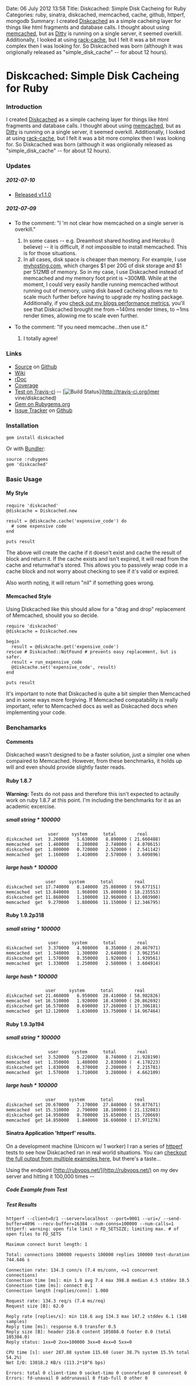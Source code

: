 Date: 06 July 2012 13:58
Title: Diskcached: Simple Disk Cacheing for Ruby
Categories: ruby, sinatra, diskcached, memcached, cache, github, httperf, mongodb
Summary: I created [Diskcached](https://github.com/rubyops/diskcached/wiki) as a simple cacheing layer for things like html fragments and database calls. I thought about using [memcached](http://memcached.org/), but as [Ditty](http://ditty.rubyops.net/) is running on a single server, it seemed overkill. Additionally, I looked at using [rack-cache](http://rtomayko.github.com/rack-cache/), but I felt it was a bit more complex then I was looking for. So Diskcached was born (although it was origiionally released as "simple\_disk\_cache" -- for about 12 hours).

# Diskcached: Simple Disk Cacheing for Ruby

### Introduction

I created [Diskcached](https://github.com/rubyops/diskcached/wiki) as a simple cacheing layer for things like html fragments and database calls. I thought about using [memcached](http://memcached.org/), but as [Ditty](http://ditty.rubyops.net/) is running on a single server, it seemed overkill. Additionally, I looked at using [rack-cache](http://rtomayko.github.com/rack-cache/), but I felt it was a bit more complex then I was looking for. So Diskcached was born (although it was origiionally released as "simple\_disk\_cache" -- for about 12 hours).


### Updates

##### 2012-07-10
* [Released v1.1.0](https://github.com/rubyops/diskcached/blob/v1.1.0/HISTORY.md)

##### 2012-07-09
* To the comment: "I 'm not clear how memcached on a single server is overkill."
  1. In some cases -- e.g. Dreamhost shared hosting and Heroku (I believe) -- it is difficult, if not impossible to install memcached. This is for those situations.
  1. In all cases, disk space is cheaper than memory. For example, I use [myhosting.com](http://myhosting.com), which charges $1 per 20G of disk storage and $1 per 512MB of memory. So in my case, I use Diskcached instead of memcached and my memory foot print is ~300MB. While at the moment, I could very easily handle running memcached without running out of memory, using disk based cacheing allows me to scale much further before having to upgrade my hosting package. Additionally, if you [check out my blogs performance metrics](https://github.com/jmervine/ditty/wiki/Performance), you'll see that Diskcached brought me from ~140ms render times, to ~1ms render times, allowing me to scale even further.

* To the comment: "If you need memcache...then use it."
  1. I totally agree!


### Links

* [Source](https://github.com/rubyops/diskcached) on [Github](http://github.com)
* [Wiki](https://github.com/rubyops/diskcached/wiki)
* [rDoc](http://rubyops.github.com/diskcached/doc/index.html)
* [Coverage](http://rubyops.github.com/diskcached/coverage/index.html)
* [Test on Travis-ci](http://travis-ci.org/jmervine/diskcached) -- [![Build Status](https://secure.travis-ci.org/jmervine/diskcached.png?branch=master)](http://travis-ci.org/jmer
vine/diskcached)
* [Gem on Rubygems.org](https://rubygems.org/gems/diskcached)
* [Issue Tracker](https://github.com/rubyops/diskcached/issues) on [Github](http://github.com)



### Installation

    gem install diskcached

Or with [Bundler](/tag/bundler):

    source :rubygems
    gem 'diskcached'



### Basic Usage

#### My Style

    require 'diskcached'
    @diskcache = Diskcached.new

    result = @diskcache.cache('expensive_code') do 
      # some expensive code
    end

    puts result

The above will create the cache if it doesn't exist and cache the result of block and return it. If the cache exists and isn't expired, it will read from the cache and returnwhat's stored. This allows you to passively wrap code in a cache block and not worry about checking to see if it's valid or expired. 

Also worth noting, it will return "nil" if something goes wrong.


#### Memcached Style

Using Diskcached like this should allow for a "drag and drop" replacement of Memcached, should you so decide.

    require 'diskcached'
    @diskcache = Diskcached.new

    begin
      result = @diskcache.get('expensive_code')
    rescue # Diskcached::NotFound # prevents easy replacement, but is safer.
      result = run_expensive_code
      @diskcache.set('expensive_code', result)
    end

    puts result

It's important to note that Diskcached is quite a bit simpler then Memcached and in some ways more forgiving. If Memcached compatability is really important, refer to Memcached docs as well as Diskcached docs when implementing your code.


### Benchamarks

#### Comments

Diskcached wasn't designed to be a faster solution, just a simpler
one when compaired to Memcached. However, from these benchmarks,
it holds up will and even should provide slightly faster reads.


#### Ruby 1.8.7

**Warning:** Tests do not pass and therefore this isn't expected 
to actaully work on ruby 1.8.7 at this point. I'm including the
benchmarks for it as an academic excercise.

##### small string * 100000

	                user     system      total        real
	diskcached set  3.260000   5.630000   8.890000 ( 21.660488)
	memcached  set  1.460000   1.280000   2.740000 (  4.070615)
	diskcached get  1.800000   0.720000   2.520000 (  2.541142)
	memcached  get  1.160000   1.410000   2.570000 (  3.609896)


##### large hash * 100000

	               user     system      total        real
	diskcached set 17.740000   8.140000  25.880000 ( 59.677151)
	memcached  set 13.840000   1.960000  15.800000 ( 18.235553)
	diskcached get 11.860000   1.100000  12.960000 ( 13.003900)
	memcached  get  9.270000   1.880000  11.150000 ( 12.346795)


#### Ruby 1.9.2p318

##### small string * 100000

	                user     system      total        real
	diskcached set  3.370000   4.980000   8.350000 ( 20.467971)
	memcached  set  1.340000   1.300000   2.640000 (  3.962354)
	diskcached get  1.570000   0.350000   1.920000 (  1.939561)
	memcached  get  1.330000   1.250000   2.580000 (  3.604914)


##### large hash * 100000

	               user     system      total        real
	diskcached set 21.460000   6.950000  28.410000 ( 58.982826)
	memcached  set 16.510000   1.920000  18.430000 ( 20.862692)
	diskcached get 16.570000   0.690000  17.260000 ( 17.306181)
	memcached  get 12.120000   1.630000  13.750000 ( 14.967464)


#### Ruby 1.9.3p194

##### small string * 100000

	                user     system      total        real
	diskcached set  3.520000   5.220000   8.740000 ( 21.928190)
	memcached  set  1.350000   1.480000   2.830000 (  4.178223)
	diskcached get  1.830000   0.370000   2.200000 (  2.215781)
	memcached  get  1.570000   1.710000   3.280000 (  4.662109)


##### large hash * 100000

	               user     system      total        real
	diskcached set 20.670000   7.170000  27.840000 ( 59.877671)
	memcached  set 15.310000   2.790000  18.100000 ( 21.132083)
	diskcached get 14.950000   0.700000  15.650000 ( 15.720669)
	memcached  get 14.850000   1.840000  16.690000 ( 17.971276)


#### Sinatra Application 'httperf' results.

On a development machine (Unicorn w/ 1 worker) I ran a series of [httperf](http://www.hpl.hp.com/research/linux/httperf/) tests to see how Diskcached ran in real world situations. You can [checkout the full output from multiple examples here](https://gist.github.com/3062334), but there's a taste...

Using the endpoint [http://rubyops.net/](http://rubyops.net/) on my dev server and hitting it 100,000 times --

##### Code Example from Test

<script src="https://gist.github.com/3062334.js?file=httperf_tests_one_code.rb"></script>

##### Test Results


    httperf --client=0/1 --server=localhost --port=9001 --uri=/ --send-buffer=4096 --recv-buffer=16384 --num-conns=100000 --num-calls=1
    httperf: warning: open file limit > FD_SETSIZE; limiting max. # of open files to FD_SETS

    Maximum connect burst length: 1

    Total: connections 100000 requests 100000 replies 100000 test-duration 744.646 s

    Connection rate: 134.3 conn/s (7.4 ms/conn, <=1 concurrent connections)
    Connection time [ms]: min 1.9 avg 7.4 max 398.8 median 4.5 stddev 10.5
    Connection time [ms]: connect 0.1
    Connection length [replies/conn]: 1.000

    Request rate: 134.3 req/s (7.4 ms/req)
    Request size [B]: 62.0

    Reply rate [replies/s]: min 116.6 avg 134.3 max 147.2 stddev 6.1 (148 samples)
    Reply time [ms]: response 6.9 transfer 0.5
    Reply size [B]: header 216.0 content 105088.0 footer 0.0 (total 105304.0)
    Reply status: 1xx=0 2xx=100000 3xx=0 4xx=0 5xx=0

    CPU time [s]: user 287.88 system 115.60 (user 38.7% system 15.5% total 54.2%)
    Net I/O: 13818.2 KB/s (113.2*10^6 bps)

    Errors: total 0 client-timo 0 socket-timo 0 connrefused 0 connreset 0
    Errors: fd-unavail 0 addrunavail 0 ftab-full 0 other 0


